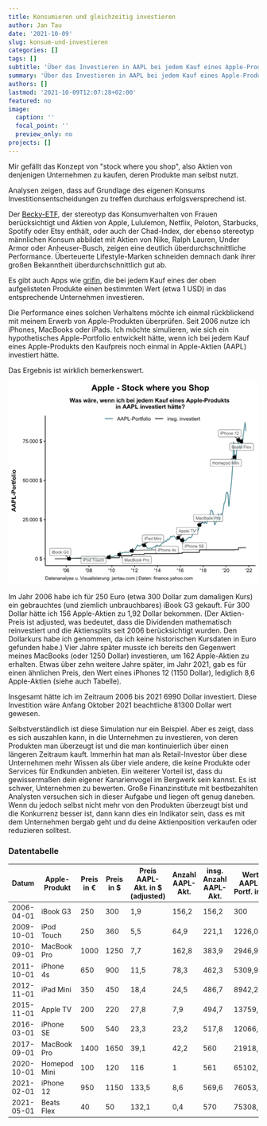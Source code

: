 ```yaml
---
title: Konsumieren und gleichzeitig investieren
author: Jan Tau
date: '2021-10-09'
slug: konsum-und-investieren
categories: []
tags: []
subtitle: 'Über das Investieren in AAPL bei jedem Kauf eines Apple-Produkts'
summary: 'Über das Investieren in AAPL bei jedem Kauf eines Apple-Produkts'
authors: []
lastmod: '2021-10-09T12:07:28+02:00'
featured: no
image:
  caption: ''
  focal_point: ''
  preview_only: no
projects: []
---
```

Mir gefällt das Konzept von "stock where you shop", also Aktien von denjenigen Unternehmen zu kaufen, deren Produkte man selbst nutzt.

Analysen zeigen, dass auf Grundlage des eigenen Konsums Investitionsentscheidungen zu treffen durchaus erfolgsversprechend ist. 

Der [Becky-ETF](https://beckyetf.com/), der stereotyp das Konsumverhalten von Frauen berücksichtigt und Aktien von Apple, Lululemon, Netflix, Peloton, Starbucks, Spotify oder Etsy enthält, oder auch der Chad-Index, der ebenso stereotyp männlichen Konsum abbildet mit Aktien von Nike, Ralph Lauren, Under Armor oder Anheuser-Busch, zeigen eine deutlich überdurchschnittliche Performance. Überteuerte Lifestyle-Marken schneiden demnach dank ihrer großen Bekanntheit überdurchschnittlich gut ab.

Es gibt auch Apps wie [grifin](https://www.grifin.com), die bei jedem Kauf eines der oben aufgelisteten Produkte einen bestimmten Wert (etwa 1 USD) in das entsprechende Unternehmen investieren.

Die Performance eines solchen Verhaltens möchte ich einmal rückblickend mit meinem Erwerb von Apple-Produkten überprüfen. Seit 2006 nutze ich iPhones, MacBooks oder iPads. Ich möchte simulieren, wie sich ein hypothetisches Apple-Portfolio entwickelt hätte, wenn ich bei jedem Kauf eines Apple-Produkts den Kaufpreis noch einmal in Apple-Aktien (AAPL) investiert hätte. 

Das Ergebnis ist wirklich bemerkenswert.

![](apple_logo.png)

Im Jahr 2006 habe ich für 250 Euro (etwa 300 Dollar zum damaligen Kurs) ein gebrauchtes (und ziemlich unbrauchbares) iBook G3 gekauft. Für 300 Dollar hätte ich 156 Apple-Aktien zu 1,92 Dollar bekommen. (Der Aktien-Preis ist adjusted, was bedeutet, dass die Dividenden mathematisch reinvestiert und die Aktiensplits seit 2006 berücksichtigt wurden. Den Dollarkurs habe ich genommen, da ich keine historischen Kursdaten in Euro gefunden habe.) Vier Jahre später musste ich bereits den Gegenwert meines MacBooks (oder 1250 Dollar) investieren, um 162 Apple-Aktien zu erhalten. Etwas über zehn weitere Jahre später, im Jahr 2021, gab es für einen ähnlichen Preis, den Wert eines iPhones 12 (1150 Dollar), lediglich 8,6 Apple-Aktien (siehe auch Tabelle).

Insgesamt hätte ich im Zeitraum 2006 bis 2021 6990 Dollar investiert. Diese Investition wäre Anfang Oktober 2021 beachtliche 81300 Dollar wert gewesen.

Selbstverständlich ist diese Simulation nur ein Beispiel. Aber es zeigt, dass es sich auszahlen kann, in die Unternehmen zu investieren, von deren Produkten man überzeugt ist und die man kontinuierlich über einen längeren Zeitraum kauft. Immerhin hat man als Retail-Investor über diese Unternehmen mehr Wissen als über viele andere, die keine Produkte oder Services für Endkunden anbieten. Ein weiterer Vorteil ist, dass du gewissermaßen dein eigener Kanarienvogel im Bergwerk sein kannst. Es ist schwer, Unternehmen zu bewerten. Große Finanzinstitute mit bestbezahlten Analysten versuchen sich in dieser Aufgabe und liegen oft genug daneben. Wenn du jedoch selbst nicht mehr von den Produkten überzeugt bist und die Konkurrenz besser ist, dann kann dies ein Indikator sein, dass es mit dem Unternehmen bergab geht und du deine Aktienposition verkaufen oder reduzieren solltest.


### Datentabelle

| Datum      | Apple-Produkt | Preis in € | Preis in $ | Preis AAPL-Akt. in $ (adjusted) | Anzahl AAPL-Akt. | insg. Anzahl AAPL-Akt. | Wert AAPL-Portf. in $ | insg. invest. in $ |
|------------|---------------|------------|------------|---------------------------------|------------------|------------------------|-----------------------|--------------------|
| 2006-04-01 | iBook G3      | 250        | 300        | 1,9                             | 156,2            | 156,2                  | 300                   | 300                |
| 2009-10-01 | iPod Touch    | 250        | 360        | 5,5                             | 64,9             | 221,1                  | 1226,05               | 660                |
| 2010-09-01 | MacBook Pro   | 1000       | 1250       | 7,7                             | 162,8            | 383,9                  | 2946,99               | 1910               |
| 2011-10-01 | iPhone 4s     | 650        | 900        | 11,5                            | 78,3             | 462,3                  | 5309,94               | 2810               |
| 2012-11-01 | iPad Mini     | 350        | 450        | 18,4                            | 24,5             | 486,7                  | 8942,24               | 3260               |
| 2015-11-01 | Apple TV      | 200        | 220        | 27,8                            | 7,9              | 494,7                  | 13759,95              | 3480               |
| 2016-03-01 | iPhone SE     | 500        | 540        | 23,3                            | 23,2             | 517,8                  | 12066,22              | 4020               |
| 2017-09-01 | MacBook Pro   | 1400       | 1650       | 39,1                            | 42,2             | 560                    | 21918,81              | 5670               |
| 2020-10-01 | Homepod Mini  | 100        | 120        | 116                             | 1                | 561                    | 65102,91              | 5790               |
| 2021-02-01 | iPhone 12     | 950        | 1150       | 133,5                           | 8,6              | 569,6                  | 76053,42              | 6940               |
| 2021-05-01 | Beats Flex    | 40         | 50         | 132,1                           | 0,4              | 570                    | 75308,55              | 6990               |